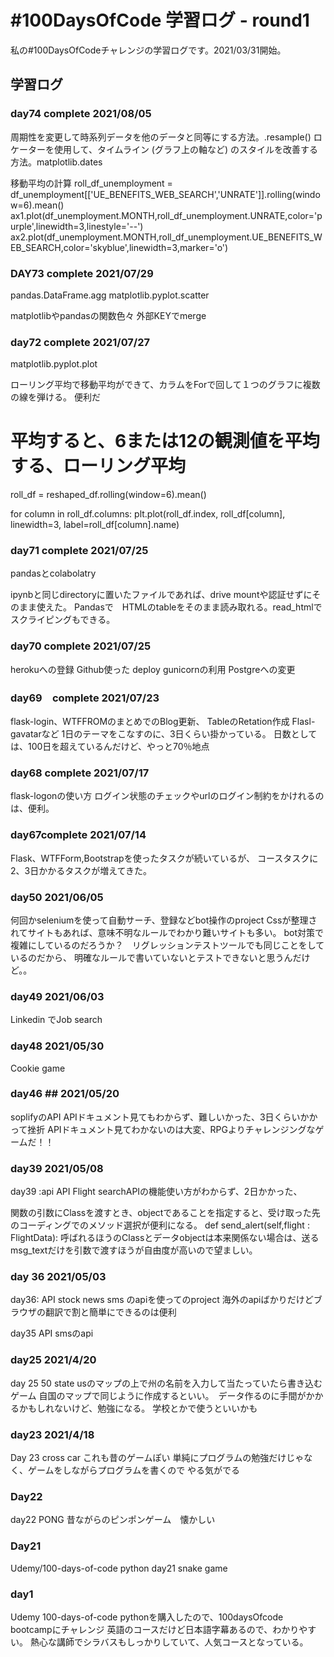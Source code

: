 # #100DaysOfCode 学習ログ - round1 

私の#100DaysOfCodeチャレンジの学習ログです。2021/03/31開始。

## 学習ログ
### day74 complete 2021/08/05
周期性を変更して時系列データを他のデータと同等にする方法。.resample()
ロケーターを使用して、タイムライン (グラフ上の軸など) のスタイルを改善する方法。matplotlib.dates

移動平均の計算
roll_df_unemployment = df_unemployment[['UE_BENEFITS_WEB_SEARCH','UNRATE']].rolling(window=6).mean()
ax1.plot(df_unemployment.MONTH,roll_df_unemployment.UNRATE,color='purple',linewidth=3,linestyle='--')
ax2.plot(df_unemployment.MONTH,roll_df_unemployment.UE_BENEFITS_WEB_SEARCH,color='skyblue',linewidth=3,marker='o')

### DAY73 complete 2021/07/29
pandas.DataFrame.agg
matplotlib.pyplot.scatter

matplotlibやpandasの関数色々
外部KEYでmerge


### day72 complete 2021/07/27
matplotlib.pyplot.plot

ローリング平均で移動平均ができて、カラムをForで回して１つのグラフに複数の線を弾ける。
便利だ
# 平均すると、6または12の観測値を平均する、ローリング平均
roll_df = reshaped_df.rolling(window=6).mean()

for column in roll_df.columns:
  plt.plot(roll_df.index, roll_df[column],
           linewidth=3, label=roll_df[column].name)


### day71 complete 2021/07/25
pandasとcolabolatry

ipynbと同じdirectoryに置いたファイルであれば、drive mountや認証せずにそのまま使えた。
Pandasで　HTMLのtableをそのまま読み取れる。read_htmlでスクライピングもできる。



### day70 complete 2021/07/25
herokuへの登録
Github使った deploy
gunicornの利用
Postgreへの変更

### day69　complete 2021/07/23
flask-login、WTFFROMのまとめでのBlog更新、
TableのRetation作成
Flasl-gavatarなど
1日のテーマをこなすのに、3日くらい掛かっている。
日数としては、100日を超えているんだけど、やっと70％地点


### day68 complete 2021/07/17
flask-logonの使い方
ログイン状態のチェックやurlのログイン制約をかけれるのは、便利。


###  day67complete  2021/07/14
Flask、WTFForm,Bootstrapを使ったタスクが続いているが、
コースタスクに2、3日かかるタスクが増えてきた。


### day50  2021/06/05
何回かseleniumを使って自動サーチ、登録などbot操作のproject
Cssが整理されてサイトもあれば、意味不明なルールでわかり難いサイトも多い。
bot対策で複雑にしているのだろうか？　リグレッションテストツールでも同じことをしているのだから、
明確なルールで書いていないとテストできないと思うんだけど。。


### day49  2021/06/03
Linkedin でJob search

### day48 2021/05/30
Cookie game

### day46 ## 2021/05/20
soplifyのAPI 
APIドキュメント見てもわからず、難しいかった、3日くらいかかって挫折
APIドキュメント見てわかないのは大変、RPGよりチャレンジングなゲームだ！！


### day39 2021/05/08
day39 :api
API Flight searchAPIの機能使い方がわからず、2日かかった、

関数の引数にClassを渡すとき、objectであることを指定すると、受け取った先のコーディングでのメソッド選択が便利になる。
def send_alert(self,flight : FlightData):
呼ばれるほうのClassとデータobjectは本来関係ない場合は、送るmsg_textだけを引数で渡すほうが自由度が高いので望ましい。

### day 36 2021/05/03
day36: API
stock
news
sms のapiを使ってのproject
海外のapiばかりだけどブラウザの翻訳で割と簡単にできるのは便利

day35 API
smsのapi

### day25 2021/4/20
day 25 50 state 
usのマップの上で州の名前を入力して当たっていたら書き込むゲーム
自国のマップで同じように作成するといい。　データ作るのに手間がかかるかもしれないけど、勉強になる。
学校とかで使うといいかも

### day23 2021/4/18
Day 23 cross car
これも昔のゲームぽい
単純にプログラムの勉強だけじゃなく、ゲームをしながらプログラムを書くので
やる気がでる

### Day22
day22 PONG
昔ながらのピンポンゲーム　懐かしい

### Day21
Udemy/100-days-of-code python
day21 snake game

### day1
Udemy 100-days-of-code pythonを購入したので、100daysOfcode bootcampにチャレンジ
英語のコースだけど日本語字幕あるので、わかりやすい。
熱心な講師でシラバスもしっかりしていて、人気コースとなっている。


 
